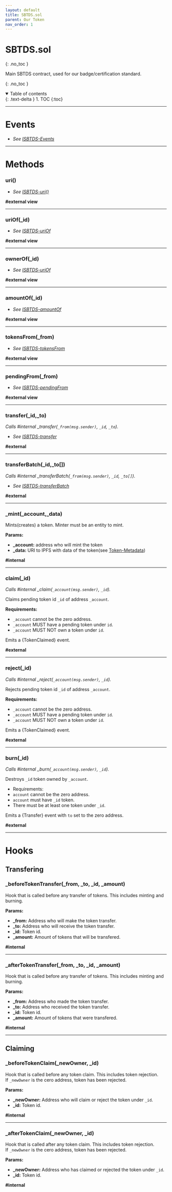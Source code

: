 ```yaml
---
layout: default
title: SBTDS.sol
parent: Our Token
nav_order: 1
---
```



# SBTDS.sol
{: .no_toc }

Main SBTDS contract, used for our badge/certification standard.


{: .no_toc }

<details open markdown="block">
  <summary>
    Table of contents
  </summary>
  {: .text-delta }
1. TOC
{:toc}
</details>

---

# Events

* _See [ISBTDS-Events](https://docs.zerti.com.ar/Our-Token/ISBTDoubleSig.html#events)_

---

# Methods

### uri()

* _See [ISBTDS-uri()](https://docs.zerti.com.ar/Our-Token/ISBTDoubleSig.html#uri)_

__#external view__

--- 

### uriOf(_id)

* _See [ISBTDS-uriOf](https://docs.zerti.com.ar/Our-Token/ISBTDoubleSig.html#uriof_id)_

__#external view__

--- 

### ownerOf(_id)

* _See [ISBTDS-uriOf](https://docs.zerti.com.ar/Our-Token/ISBTDoubleSig.html#ownerof_id)_

__#external view__

--- 

### amountOf(_id)

* _See [ISBTDS-amountOf](https://docs.zerti.com.ar/Our-Token/ISBTDoubleSig.html#amountof_id)_

__#external view__

--- 

### tokensFrom(_from)

* _See [ISBTDS-tokensFrom](https://docs.zerti.com.ar/Our-Token/ISBTDoubleSig.html#tokensfrom_from)_

__#external view__

--- 

### pendingFrom(_from)

* _See [ISBTDS-pendingFrom](https://docs.zerti.com.ar/Our-Token/ISBTDoubleSig.html#pendingfrom_from)_

__#external view__

--- 

### transfer(_id,_to)

_Calls #internal \_transfer(`_from(msg.sender)`, `_id`, `_to`)._

* _See [ISBTDS-transfer](https://docs.zerti.com.ar/Our-Token/ISBTDoubleSig.html#transfer_id-_to)_

__#external__

--- 

### transferBatch(_id,_to[])

_Calls #internal \_transferBatch(`_from(msg.sender)`, `_id`, `_to[]`)._


* _See [ISBTDS-transferBatch](https://docs.zerti.com.ar/Our-Token/ISBTDoubleSig.html#transferbatch_id-_to)_

__#external__

--- 

### _mint(_account,_data)

Mints(creates) a token.
Minter must be an entity to mint.

__Params:__
* __\_account:__ address who will mint the token
* __\_data:__ URI to IPFS with data of the token(see [Token-Metadata](https://docs.zerti.com.ar/Our-Token/Token-Metadata.html))

__#internal__

--- 

### claim(_id)

_Calls #internal \_claim(`_account(msg.sender)`, `_id`)._

Claims pending token id `_id` of address `_account`.

__Requirements:__
* `_account` cannot be the zero address.
* `_account` MUST have a pending token under `id`.
* `_account` MUST NOT own a token under `id`.

Emits a {TokenClaimed} event.

__#external__

---

### reject(_id)

_Calls #internal \_reject(`_account(msg.sender)`, `_id`)._

Rejects pending token id `_id` of address `_account`.

__Requirements:__
* `_account` cannot be the zero address.
* `_account` MUST have a pending token under `id`.
* `_account` MUST NOT own a token under `id`.

Emits a {TokenClaimed} event.

__#external__

---

### burn(_id)

_Calls #internal \_burn(`_account(msg.sender)`, `_id`)._

Destroys `_id` token owned by `_account`.

* Requirements:
* `account` cannot be the zero address.
* `account` must have `_id` token.
* There must be at least one token under `_id`.

Emits a {Transfer} event with `to` set to the zero address.

__#external__

---

# Hooks

## Transfering

### _beforeTokenTransfer(_from, _to, _id, _amount)

Hook that is called before any transfer of tokens. This includes minting and burning.

__Params:__ 
* __\_from:__ Address who will make the token transfer.
* __\_to:__ Address who will receive the token transfer.
* __\_id:__ Token id.
* __\_amount:__ Amount of tokens that will be transfered.

__#internal__

---

### _afterTokenTransfer(_from, _to, _id, _amount)

Hook that is called before any transfer of tokens. This includes minting and burning.

__Params:__ 
* __\_from:__ Address who made the token transfer.
* __\_to:__ Address who received the token transfer.
* __\_id:__ Token id.
* __\_amount:__ Amount of tokens that were transfered.

__#internal__

---

## Claiming

### _beforeTokenClaim(_newOwner, _id)

Hook that is called before any token claim. This includes token rejection.  
If `_newOwner` is the cero address, token has been rejected.

__Params:__ 
* __\_newOwner:__ Address who will claim or reject the token under `_id`.
* __\_id:__ Token id.

__#internal__

---

### _afterTokenClaim(_newOwner, _id)

Hook that is called after any token claim. This includes token rejection.  
If `_newOwner` is the cero address, token has been rejected.

__Params:__ 
* __\_newOwner:__ Address who has claimed or rejected the token under `_id`.
* __\_id:__ Token id.

__#internal__